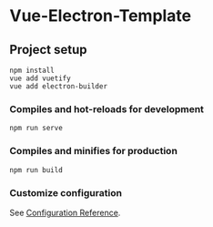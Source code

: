 # Vue-Electron-Template

## Project setup
```
npm install
vue add vuetify
vue add electron-builder
```

### Compiles and hot-reloads for development
```
npm run serve
```

### Compiles and minifies for production
```
npm run build
```

### Customize configuration
See [Configuration Reference](https://cli.vuejs.org/config/).
